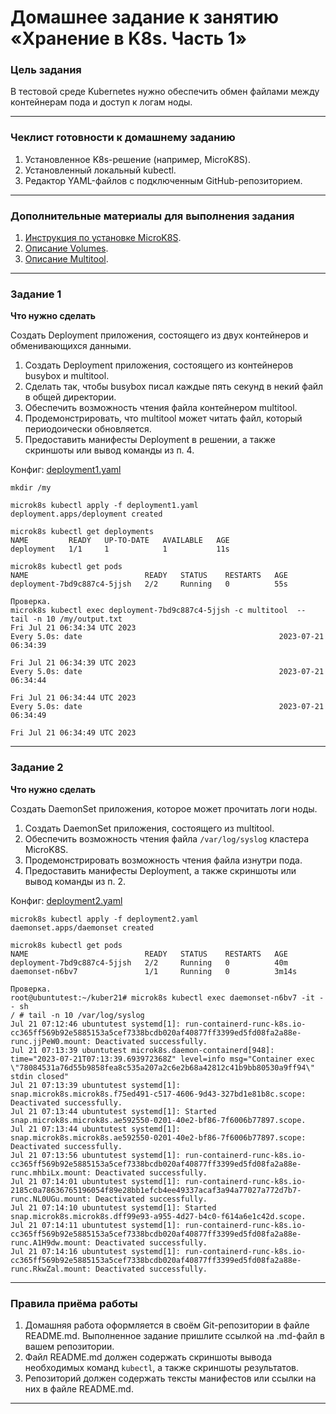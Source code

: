 # Домашнее задание к занятию «Хранение в K8s. Часть 1»

### Цель задания

В тестовой среде Kubernetes нужно обеспечить обмен файлами между контейнерам пода и доступ к логам ноды.

------

### Чеклист готовности к домашнему заданию

1. Установленное K8s-решение (например, MicroK8S).
2. Установленный локальный kubectl.
3. Редактор YAML-файлов с подключенным GitHub-репозиторием.

------

### Дополнительные материалы для выполнения задания

1. [Инструкция по установке MicroK8S](https://microk8s.io/docs/getting-started).
2. [Описание Volumes](https://kubernetes.io/docs/concepts/storage/volumes/).
3. [Описание Multitool](https://github.com/wbitt/Network-MultiTool).

------

### Задание 1 

**Что нужно сделать**

Создать Deployment приложения, состоящего из двух контейнеров и обменивающихся данными.

1. Создать Deployment приложения, состоящего из контейнеров busybox и multitool.
2. Сделать так, чтобы busybox писал каждые пять секунд в некий файл в общей директории.
3. Обеспечить возможность чтения файла контейнером multitool.
4. Продемонстрировать, что multitool может читать файл, который периодоически обновляется.
5. Предоставить манифесты Deployment в решении, а также скриншоты или вывод команды из п. 4.

Конфиг: [deployment1.yaml](deployment1.yaml)

```
mkdir /my

microk8s kubectl apply -f deployment1.yaml
deployment.apps/deployment created

microk8s kubectl get deployments
NAME         READY   UP-TO-DATE   AVAILABLE   AGE
deployment   1/1     1            1           11s

microk8s kubectl get pods
NAME                          READY   STATUS    RESTARTS   AGE
deployment-7bd9c887c4-5jjsh   2/2     Running   0          55s

Проверка.
microk8s kubectl exec deployment-7bd9c887c4-5jjsh -c multitool  -- tail -n 10 /my/output.txt
Fri Jul 21 06:34:34 UTC 2023
Every 5.0s: date                                            2023-07-21 06:34:39

Fri Jul 21 06:34:39 UTC 2023
Every 5.0s: date                                            2023-07-21 06:34:44

Fri Jul 21 06:34:44 UTC 2023
Every 5.0s: date                                            2023-07-21 06:34:49

Fri Jul 21 06:34:49 UTC 2023

```
------

### Задание 2

**Что нужно сделать**

Создать DaemonSet приложения, которое может прочитать логи ноды.

1. Создать DaemonSet приложения, состоящего из multitool.
2. Обеспечить возможность чтения файла `/var/log/syslog` кластера MicroK8S.
3. Продемонстрировать возможность чтения файла изнутри пода.
4. Предоставить манифесты Deployment, а также скриншоты или вывод команды из п. 2.

Конфиг: [deployment2.yaml](deployment2.yaml)

```
microk8s kubectl apply -f deployment2.yaml
daemonset.apps/daemonset created

microk8s kubectl get pods
NAME                          READY   STATUS    RESTARTS   AGE
deployment-7bd9c887c4-5jjsh   2/2     Running   0          40m
daemonset-n6bv7               1/1     Running   0          3m14s

Проверка.
root@ubuntutest:~/kuber21# microk8s kubectl exec daemonset-n6bv7 -it -- sh
/ # tail -n 10 /var/log/syslog
Jul 21 07:12:46 ubuntutest systemd[1]: run-containerd-runc-k8s.io-cc365ff569b92e5885153a5cef7338bcdb020af40877ff3399ed5fd08fa2a88e-runc.jjPeW0.mount: Deactivated successfully.
Jul 21 07:13:39 ubuntutest microk8s.daemon-containerd[948]: time="2023-07-21T07:13:39.693972368Z" level=info msg="Container exec \"78084531a76d55b9858fea8c535a207a2c6e2b68a42812c41b9bb80530a9ff94\" stdin closed"
Jul 21 07:13:39 ubuntutest systemd[1]: snap.microk8s.microk8s.f75ed491-c517-4606-9d43-327bd1e81b8c.scope: Deactivated successfully.
Jul 21 07:13:44 ubuntutest systemd[1]: Started snap.microk8s.microk8s.ae592550-0201-40e2-bf86-7f6006b77897.scope.
Jul 21 07:13:44 ubuntutest systemd[1]: snap.microk8s.microk8s.ae592550-0201-40e2-bf86-7f6006b77897.scope: Deactivated successfully.
Jul 21 07:13:56 ubuntutest systemd[1]: run-containerd-runc-k8s.io-cc365ff569b92e5885153a5cef7338bcdb020af40877ff3399ed5fd08fa2a88e-runc.mhbiLx.mount: Deactivated successfully.
Jul 21 07:14:01 ubuntutest systemd[1]: run-containerd-runc-k8s.io-2185c0a78636765196054f89e28bb1efcb4ee49337acaf3a94a77027a772d7b7-runc.NL0UGu.mount: Deactivated successfully.
Jul 21 07:14:10 ubuntutest systemd[1]: Started snap.microk8s.microk8s.dff99e93-a955-4d27-b4c0-f614a6e1c42d.scope.
Jul 21 07:14:11 ubuntutest systemd[1]: run-containerd-runc-k8s.io-cc365ff569b92e5885153a5cef7338bcdb020af40877ff3399ed5fd08fa2a88e-runc.A1H9dw.mount: Deactivated successfully.
Jul 21 07:14:16 ubuntutest systemd[1]: run-containerd-runc-k8s.io-cc365ff569b92e5885153a5cef7338bcdb020af40877ff3399ed5fd08fa2a88e-runc.RkwZal.mount: Deactivated successfully.

```

------

### Правила приёма работы

1. Домашняя работа оформляется в своём Git-репозитории в файле README.md. Выполненное задание пришлите ссылкой на .md-файл в вашем репозитории.
2. Файл README.md должен содержать скриншоты вывода необходимых команд `kubectl`, а также скриншоты результатов.
3. Репозиторий должен содержать тексты манифестов или ссылки на них в файле README.md.

------
